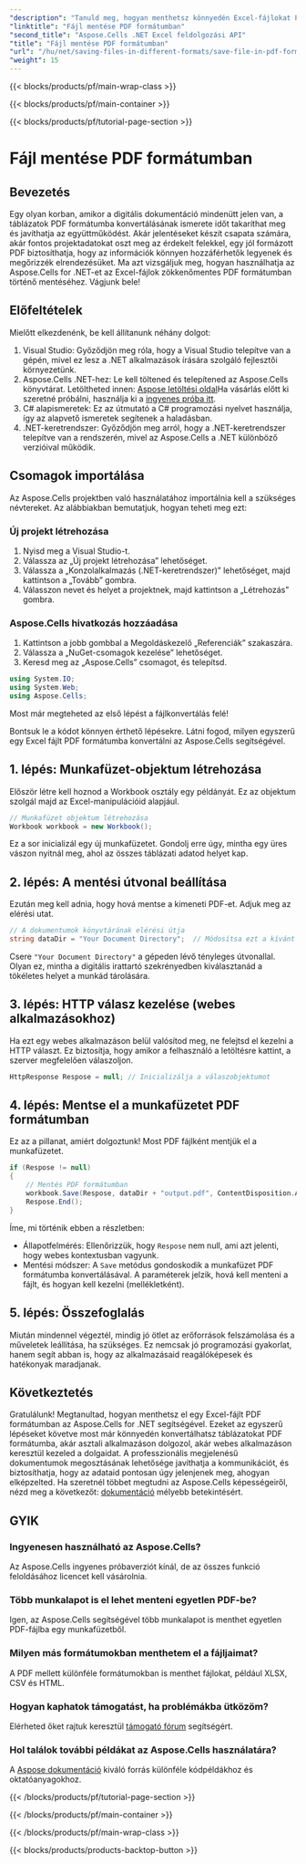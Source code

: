 ```yaml
---
"description": "Tanuld meg, hogyan menthetsz könnyedén Excel-fájlokat PDF formátumban az Aspose.Cells for .NET segítségével. Egyszerű lépések és példák a könnyű megvalósításhoz."
"linktitle": "Fájl mentése PDF formátumban"
"second_title": "Aspose.Cells .NET Excel feldolgozási API"
"title": "Fájl mentése PDF formátumban"
"url": "/hu/net/saving-files-in-different-formats/save-file-in-pdf-format/"
"weight": 15
---
```


{{< blocks/products/pf/main-wrap-class >}}

{{< blocks/products/pf/main-container >}}

{{< blocks/products/pf/tutorial-page-section >}}

# Fájl mentése PDF formátumban

## Bevezetés
Egy olyan korban, amikor a digitális dokumentáció mindenütt jelen van, a táblázatok PDF formátumba konvertálásának ismerete időt takaríthat meg és javíthatja az együttműködést. Akár jelentéseket készít csapata számára, akár fontos projektadatokat oszt meg az érdekelt felekkel, egy jól formázott PDF biztosíthatja, hogy az információk könnyen hozzáférhetők legyenek és megőrizzék elrendezésüket. Ma azt vizsgáljuk meg, hogyan használhatja az Aspose.Cells for .NET-et az Excel-fájlok zökkenőmentes PDF formátumban történő mentéséhez. Vágjunk bele!
## Előfeltételek
Mielőtt elkezdenénk, be kell állítanunk néhány dolgot:
1. Visual Studio: Győződjön meg róla, hogy a Visual Studio telepítve van a gépén, mivel ez lesz a .NET alkalmazások írására szolgáló fejlesztői környezetünk.
2. Aspose.Cells .NET-hez: Le kell töltened és telepítened az Aspose.Cells könyvtárat. Letöltheted innen: [Aspose letöltési oldal](https://releases.aspose.com/cells/net/)Ha vásárlás előtt ki szeretné próbálni, használja ki a [ingyenes próba itt](https://releases.aspose.com/).
3. C# alapismeretek: Ez az útmutató a C# programozási nyelvet használja, így az alapvető ismeretek segítenek a haladásban.
4. .NET-keretrendszer: Győződjön meg arról, hogy a .NET-keretrendszer telepítve van a rendszerén, mivel az Aspose.Cells a .NET különböző verzióival működik.
## Csomagok importálása
Az Aspose.Cells projektben való használatához importálnia kell a szükséges névtereket. Az alábbiakban bemutatjuk, hogyan teheti meg ezt:
### Új projekt létrehozása
1. Nyisd meg a Visual Studio-t.
2. Válassza az „Új projekt létrehozása” lehetőséget.
3. Válassza a „Konzolalkalmazás (.NET-keretrendszer)” lehetőséget, majd kattintson a „Tovább” gombra.
4. Válasszon nevet és helyet a projektnek, majd kattintson a „Létrehozás” gombra.
### Aspose.Cells hivatkozás hozzáadása
1. Kattintson a jobb gombbal a Megoldáskezelő „Referenciák” szakaszára.
2. Válassza a „NuGet-csomagok kezelése” lehetőséget.
3. Keresd meg az „Aspose.Cells” csomagot, és telepítsd.
```csharp
using System.IO;
using System.Web;
using Aspose.Cells;
```
Most már megteheted az első lépést a fájlkonvertálás felé!

Bontsuk le a kódot könnyen érthető lépésekre. Látni fogod, milyen egyszerű egy Excel fájlt PDF formátumba konvertálni az Aspose.Cells segítségével.
## 1. lépés: Munkafüzet-objektum létrehozása
Először létre kell hoznod a Workbook osztály egy példányát. Ez az objektum szolgál majd az Excel-manipulációid alapjául.
```csharp
// Munkafüzet objektum létrehozása
Workbook workbook = new Workbook();
```
Ez a sor inicializál egy új munkafüzetet. Gondolj erre úgy, mintha egy üres vászon nyitnál meg, ahol az összes táblázati adatod helyet kap.
## 2. lépés: A mentési útvonal beállítása
Ezután meg kell adnia, hogy hová mentse a kimeneti PDF-et. Adjuk meg az elérési utat.
```csharp
// A dokumentumok könyvtárának elérési útja
string dataDir = "Your Document Directory";  // Módosítsa ezt a kívánt útvonalra
```
Csere `"Your Document Directory"` a gépeden lévő tényleges útvonallal. Olyan ez, mintha a digitális irattartó szekrényedben kiválasztanád a tökéletes helyet a munkád tárolására.
## 3. lépés: HTTP válasz kezelése (webes alkalmazásokhoz)
Ha ezt egy webes alkalmazáson belül valósítod meg, ne felejtsd el kezelni a HTTP választ. Ez biztosítja, hogy amikor a felhasználó a letöltésre kattint, a szerver megfelelően válaszoljon.
```csharp
HttpResponse Respose = null; // Inicializálja a válaszobjektumot
```
## 4. lépés: Mentse el a munkafüzetet PDF formátumban
Ez az a pillanat, amiért dolgoztunk! Most PDF fájlként mentjük el a munkafüzetet.
```csharp
if (Respose != null)
{
    // Mentés PDF formátumban
    workbook.Save(Respose, dataDir + "output.pdf", ContentDisposition.Attachment, new PdfSaveOptions());
    Respose.End();
}
```
Íme, mi történik ebben a részletben:
- Állapotfelmérés: Ellenőrizzük, hogy `Respose` nem null, ami azt jelenti, hogy webes kontextusban vagyunk.
- Mentési módszer: A `Save` metódus gondoskodik a munkafüzet PDF formátumba konvertálásával. A paraméterek jelzik, hová kell menteni a fájlt, és hogyan kell kezelni (mellékletként).
## 5. lépés: Összefoglalás
Miután mindennel végeztél, mindig jó ötlet az erőforrások felszámolása és a műveletek leállítása, ha szükséges. Ez nemcsak jó programozási gyakorlat, hanem segít abban is, hogy az alkalmazásaid reagálóképesek és hatékonyak maradjanak.
## Következtetés
Gratulálunk! Megtanultad, hogyan menthetsz el egy Excel-fájlt PDF formátumban az Aspose.Cells for .NET segítségével. Ezeket az egyszerű lépéseket követve most már könnyedén konvertálhatsz táblázatokat PDF formátumba, akár asztali alkalmazáson dolgozol, akár webes alkalmazáson keresztül kezeled a dolgaidat. A professzionális megjelenésű dokumentumok megosztásának lehetősége javíthatja a kommunikációt, és biztosíthatja, hogy az adataid pontosan úgy jelenjenek meg, ahogyan elképzelted.
Ha szeretnél többet megtudni az Aspose.Cells képességeiről, nézd meg a következőt: [dokumentáció](https://reference.aspose.com/cells/net/) mélyebb betekintésért.
## GYIK
### Ingyenesen használható az Aspose.Cells?
Az Aspose.Cells ingyenes próbaverziót kínál, de az összes funkció feloldásához licencet kell vásárolnia.
### Több munkalapot is el lehet menteni egyetlen PDF-be?
Igen, az Aspose.Cells segítségével több munkalapot is menthet egyetlen PDF-fájlba egy munkafüzetből.
### Milyen más formátumokban menthetem el a fájljaimat?
A PDF mellett különféle formátumokban is menthet fájlokat, például XLSX, CSV és HTML.
### Hogyan kaphatok támogatást, ha problémákba ütközöm?
Elérheted őket rajtuk keresztül [támogató fórum](https://forum.aspose.com/c/cells/9) segítségért.
### Hol találok további példákat az Aspose.Cells használatára?
A [Aspose dokumentáció](https://reference.aspose.com/cells/net/) kiváló forrás különféle kódpéldákhoz és oktatóanyagokhoz.

{{< /blocks/products/pf/tutorial-page-section >}}

{{< /blocks/products/pf/main-container >}}

{{< /blocks/products/pf/main-wrap-class >}}

{{< blocks/products/products-backtop-button >}}